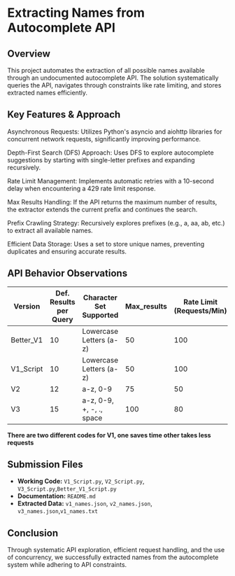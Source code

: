 # Extracting Names from Autocomplete API

## Overview
This project automates the extraction of all possible names available through an undocumented autocomplete API. The solution systematically queries the API, navigates through constraints like rate limiting, and stores extracted names efficiently.

## Key Features & Approach
Asynchronous Requests: Utilizes Python's asyncio and aiohttp libraries for concurrent network requests, significantly improving performance.

Depth-First Search (DFS) Approach: Uses DFS to explore autocomplete suggestions by starting with single-letter prefixes and expanding recursively.

Rate Limit Management: Implements automatic retries with a 10-second delay when encountering a 429 rate limit response.

Max Results Handling: If the API returns the maximum number of results, the extractor extends the current prefix and continues the search.

Prefix Crawling Strategy: Recursively explores prefixes (e.g., a, aa, ab, etc.) to extract all available names.

Efficient Data Storage: Uses a set to store unique names, preventing duplicates and ensuring accurate results.

## API Behavior Observations
| Version   | Def. Results per Query | Character Set Supported |Max_results| Rate Limit (Requests/Min) | Names Extracted | Number of Requests |Execution Time|
|-----------|----------------------  |-------------------------|-----------|-------------------------- |---------------- |------------------  |--------------|
| Better_V1 | 10                     | Lowercase Letters (a-z) | 50        | 100                       | 18,632          | 1630               |18 Min        |
| V1_Script | 10                     | Lowercase Letters (a-z) | 50        | 100                       | 18,632          | 1780               |16 Min        |
| V2        | 12                     | a-z, 0-9                | 75        | 50                        | 13,730          | 2278               |38 Min        |
| V3        | 15                     | a-z, 0-9, +, -, ., space| 100       | 80                        | 12,318          | 1951               |21 Min        |

**There are two different codes for V1, one saves time other takes less requests**

## Submission Files
- **Working Code:** `V1_Script.py`, `V2_Script.py`, `V3_Script.py`,`Better_V1_Script.py`
- **Documentation:** `README.md`
- **Extracted Data:** `v1_names.json`, `v2_names.json`, `v3_names.json`,`v1_names.txt`

## Conclusion
Through systematic API exploration, efficient request handling, and the use of concurrency, we successfully extracted names from the autocomplete system while adhering to API constraints.

